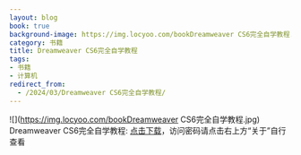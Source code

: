 ```yaml
---
layout: blog
book: true
background-image: https://img.locyoo.com/bookDreamweaver CS6完全自学教程.jpg
category: 书籍
title: Dreamweaver CS6完全自学教程
tags:
- 书籍
- 计算机
redirect_from:
  - /2024/03/Dreamweaver CS6完全自学教程/
---
```

![](https://img.locyoo.com/bookDreamweaver CS6完全自学教程.jpg)
Dreamweaver CS6完全自学教程: <a name = "ref1" href="https://089m.com/f/50983618-1314175715-008fe5?p=3619">点击下载</a>，访问密码请点击右上方“关于”自行查看